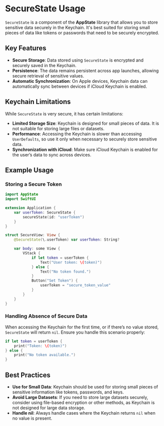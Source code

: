 # SecureState Usage

`SecureState` is a component of the **AppState** library that allows you to store sensitive data securely in the Keychain. It's best suited for storing small pieces of data like tokens or passwords that need to be securely encrypted.

## Key Features

- **Secure Storage**: Data stored using `SecureState` is encrypted and securely saved in the Keychain.
- **Persistence**: The data remains persistent across app launches, allowing secure retrieval of sensitive values.
- **Automatic Synchronization**: On Apple devices, Keychain data can automatically sync between devices if iCloud Keychain is enabled.

## Keychain Limitations

While `SecureState` is very secure, it has certain limitations:

- **Limited Storage Size**: Keychain is designed for small pieces of data. It is not suitable for storing large files or datasets.
- **Performance**: Accessing the Keychain is slower than accessing `UserDefaults`, so use it only when necessary to securely store sensitive data.
- **Synchronization with iCloud**: Make sure iCloud Keychain is enabled for the user’s data to sync across devices.

## Example Usage

### Storing a Secure Token

```swift
import AppState
import SwiftUI

extension Application {
    var userToken: SecureState {
        secureState(id: "userToken")
    }
}

struct SecureView: View {
    @SecureState(\.userToken) var userToken: String?

    var body: some View {
        VStack {
            if let token = userToken {
                Text("User token: \(token)")
            } else {
                Text("No token found.")
            }
            Button("Set Token") {
                userToken = "secure_token_value"
            }
        }
    }
}
```

### Handling Absence of Secure Data

When accessing the Keychain for the first time, or if there’s no value stored, `SecureState` will return `nil`. Ensure you handle this scenario properly:

```swift
if let token = userToken {
    print("Token: \(token)")
} else {
    print("No token available.")
}
```

## Best Practices

- **Use for Small Data**: Keychain should be used for storing small pieces of sensitive information like tokens, passwords, and keys.
- **Avoid Large Datasets**: If you need to store large datasets securely, consider using file-based encryption or other methods, as Keychain is not designed for large data storage.
- **Handle nil**: Always handle cases where the Keychain returns `nil` when no value is present.
